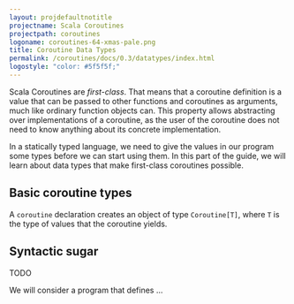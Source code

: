 ```yaml
---
layout: projdefaultnotitle
projectname: Scala Coroutines
projectpath: coroutines
logoname: coroutines-64-xmas-pale.png
title: Coroutine Data Types
permalink: /coroutines/docs/0.3/datatypes/index.html
logostyle: "color: #5f5f5f;"
---
```



Scala Coroutines are *first-class*.
That means that a coroutine definition is a value that can be passed to other
functions and coroutines as arguments, much like ordinary function objects can.
This property allows abstracting over implementations of a coroutine,
as the user of the coroutine does not need to know anything
about its concrete implementation.

In a statically typed language,
we need to give the values in our program
some types before we can start using them.
In this part of the guide,
we will learn about data types
that make first-class coroutines possible.


## Basic coroutine types

A `coroutine` declaration creates an object of type `Coroutine[T]`,
where `T` is the type of values that the coroutine yields.


## Syntactic sugar

TODO

We will consider a program that defines ...

<div>
<pre id="examplebox-1">
</pre>
</div>
<script>
  setContent(
    "examplebox-1",
    "https://api.github.com/repos/storm-enroute/coroutines/contents/src/test/scala/scala/examples/Datatypes.scala",
    null,
    "raw",
    "https://github.com/storm-enroute/coroutines/blob/master/src/test/scala/scala/examples/Datatypes.scala");
</script>
